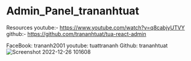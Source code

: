 # Admin_Panel_trananhtuat
Resources
youtube:- https://www.youtube.com/watch?v=q8cabjyUTVY
github:- https://github.com/trananhtuat/tua-react-admin

FaceBook: trananh2001
youtube: tuattrananh
Github: trananhtuat
![Screenshot 2022-12-26 101608](https://user-images.githubusercontent.com/74202040/209502277-2792145e-7ed6-47d7-a768-34cf7ec4da52.png)
